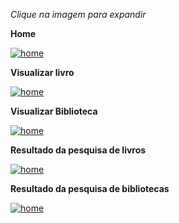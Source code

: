 _Clique na imagem para expandir_

**Home**

[![home](images/mobile/home.png)](images/mobile/home.png)

**Visualizar livro**

[![home](images/mobile/book-view.png)](images/mobile/book-view.png)

**Visualizar Biblioteca**

[![home](images/mobile/library-view.png)](images/mobile/library-view.png)

**Resultado da pesquisa de livros**

[![home](images/mobile/search-result-books.png)](images/mobile/search-result-books.png)

**Resultado da pesquisa de bibliotecas**

[![home](images/mobile/search-result-libraries.png)](images/mobile/search-result-libraries.png)
